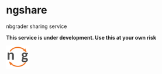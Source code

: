 # ngshare
nbgrader sharing service

**This service is under development. Use this at your own risk**

![](vulnerable/favicon.ico)
